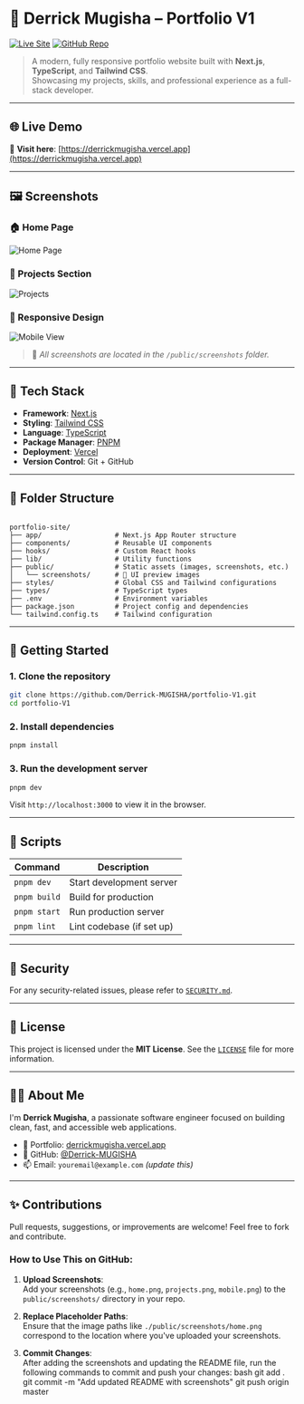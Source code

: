 
# 💼 Derrick Mugisha – Portfolio V1

[![Live Site](https://res.cloudinary.com/dvl1iht4u/image/upload/v1752015956/Screenshot_2025-07-09_010404_sqcu7s.png)](https://derrickmugisha.vercel.app)
[![GitHub Repo](https://img.shields.io/badge/GitHub-Repo-black?style=for-the-badge&logo=github)](https://github.com/Derrick-MUGISHA/portfolio-V1)

> A modern, fully responsive portfolio website built with **Next.js**, **TypeScript**, and **Tailwind CSS**.  
> Showcasing my projects, skills, and professional experience as a full-stack developer.

---

## 🌐 Live Demo

🔗 **Visit here**: [https://derrickmugisha.vercel.app](https://derrickmugisha.vercel.app)

---

## 🖼️ Screenshots

### 🏠 Home Page
![Home Page](https://res.cloudinary.com/dvl1iht4u/image/upload/v1752015956/Screenshot_2025-07-09_010404_sqcu7s.png)

### 📂 Projects Section
![Projects](./public/screenshots/projects.png)

### 📱 Responsive Design
![Mobile View](./public/screenshots/mobile.png)

> 📸 _All screenshots are located in the `/public/screenshots` folder._

---

## 🚀 Tech Stack

- **Framework**: [Next.js](https://nextjs.org/)
- **Styling**: [Tailwind CSS](https://tailwindcss.com/)
- **Language**: [TypeScript](https://www.typescriptlang.org/)
- **Package Manager**: [PNPM](https://pnpm.io/)
- **Deployment**: [Vercel](https://vercel.com/)
- **Version Control**: Git + GitHub

---

## 📁 Folder Structure

```

portfolio-site/
├── app/                  # Next.js App Router structure
├── components/           # Reusable UI components
├── hooks/                # Custom React hooks
├── lib/                  # Utility functions
├── public/               # Static assets (images, screenshots, etc.)
│   └── screenshots/      # 📸 UI preview images
├── styles/               # Global CSS and Tailwind configurations
├── types/                # TypeScript types
├── .env                  # Environment variables
├── package.json          # Project config and dependencies
└── tailwind.config.ts    # Tailwind configuration

````

---

## 🧰 Getting Started

### 1. Clone the repository

```bash
git clone https://github.com/Derrick-MUGISHA/portfolio-V1.git
cd portfolio-V1
````

### 2. Install dependencies

```bash
pnpm install
```

### 3. Run the development server

```bash
pnpm dev
```

Visit `http://localhost:3000` to view it in the browser.

---

## 📜 Scripts

| Command      | Description               |
| ------------ | ------------------------- |
| `pnpm dev`   | Start development server  |
| `pnpm build` | Build for production      |
| `pnpm start` | Run production server     |
| `pnpm lint`  | Lint codebase (if set up) |

---

## 🔐 Security

For any security-related issues, please refer to [`SECURITY.md`](./SECURITY.md).

---

## 📄 License

This project is licensed under the **MIT License**. See the [`LICENSE`](./LICENSE) file for more information.

---

## 🙋‍♂️ About Me

I'm **Derrick Mugisha**, a passionate software engineer focused on building clean, fast, and accessible web applications.

* 💼 Portfolio: [derrickmugisha.vercel.app](https://derrickmugisha.vercel.app)
* 🐙 GitHub: [@Derrick-MUGISHA](https://github.com/Derrick-MUGISHA)
* 📫 Email: `youremail@example.com` *(update this)*

---

## ✨ Contributions

Pull requests, suggestions, or improvements are welcome! Feel free to fork and contribute.


### **How to Use This on GitHub:**
1. **Upload Screenshots**:  
   Add your screenshots (e.g., `home.png`, `projects.png`, `mobile.png`) to the `public/screenshots/` directory in your repo.

2. **Replace Placeholder Paths**:  
   Ensure that the image paths like `./public/screenshots/home.png` correspond to the location where you've uploaded your screenshots.

3. **Commit Changes**:  
   After adding the screenshots and updating the README file, run the following commands to commit and push your changes:
bash
   git add .
   git commit -m "Add updated README with screenshots"
   git push origin master
````

